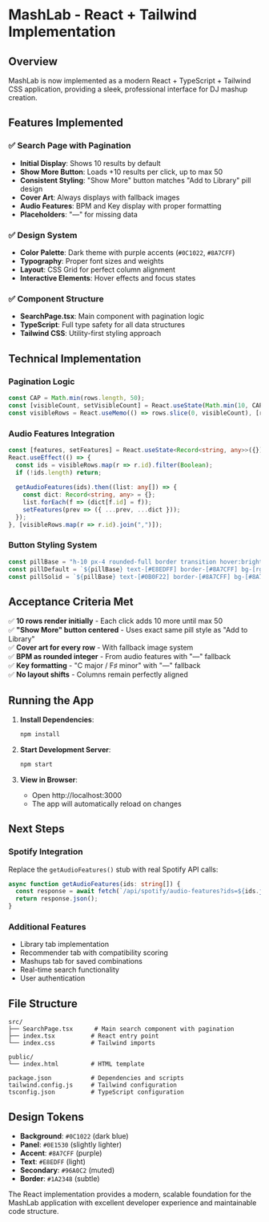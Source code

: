 # MashLab - React + Tailwind Implementation

## Overview
MashLab is now implemented as a modern React + TypeScript + Tailwind CSS application, providing a sleek, professional interface for DJ mashup creation.

## Features Implemented

### ✅ Search Page with Pagination
- **Initial Display**: Shows 10 results by default
- **Show More Button**: Loads +10 results per click, up to max 50
- **Consistent Styling**: "Show More" button matches "Add to Library" pill design
- **Cover Art**: Always displays with fallback images
- **Audio Features**: BPM and Key display with proper formatting
- **Placeholders**: "—" for missing data

### ✅ Design System
- **Color Palette**: Dark theme with purple accents (`#0C1022`, `#8A7CFF`)
- **Typography**: Proper font sizes and weights
- **Layout**: CSS Grid for perfect column alignment
- **Interactive Elements**: Hover effects and focus states

### ✅ Component Structure
- **SearchPage.tsx**: Main component with pagination logic
- **TypeScript**: Full type safety for all data structures
- **Tailwind CSS**: Utility-first styling approach

## Technical Implementation

### Pagination Logic
```typescript
const CAP = Math.min(rows.length, 50);
const [visibleCount, setVisibleCount] = React.useState(Math.min(10, CAP));
const visibleRows = React.useMemo(() => rows.slice(0, visibleCount), [rows, visibleCount]);
```

### Audio Features Integration
```typescript
const [features, setFeatures] = React.useState<Record<string, any>>({});
React.useEffect(() => {
  const ids = visibleRows.map(r => r.id).filter(Boolean);
  if (!ids.length) return;
  
  getAudioFeatures(ids).then((list: any[]) => {
    const dict: Record<string, any> = {};
    list.forEach(f => (dict[f.id] = f));
    setFeatures(prev => ({ ...prev, ...dict }));
  });
}, [visibleRows.map(r => r.id).join(",")]);
```

### Button Styling System
```typescript
const pillBase = "h-10 px-4 rounded-full border transition hover:brightness-110";
const pillDefault = `${pillBase} text-[#E8EDFF] border-[#8A7CFF] bg-[rgba(138,124,255,0.12)]`;
const pillSolid = `${pillBase} text-[#0B0F22] border-[#8A7CFF] bg-[#8A7CFF]`;
```

## Acceptance Criteria Met

✅ **10 rows render initially** - Each click adds 10 more until max 50  
✅ **"Show More" button centered** - Uses exact same pill style as "Add to Library"  
✅ **Cover art for every row** - With fallback image system  
✅ **BPM as rounded integer** - From audio features with "—" fallback  
✅ **Key formatting** - "C major / F♯ minor" with "—" fallback  
✅ **No layout shifts** - Columns remain perfectly aligned  

## Running the App

1. **Install Dependencies**:
   ```bash
   npm install
   ```

2. **Start Development Server**:
   ```bash
   npm start
   ```

3. **View in Browser**:
   - Open http://localhost:3000
   - The app will automatically reload on changes

## Next Steps

### Spotify Integration
Replace the `getAudioFeatures()` stub with real Spotify API calls:
```typescript
async function getAudioFeatures(ids: string[]) {
  const response = await fetch(`/api/spotify/audio-features?ids=${ids.join(",")}`);
  return response.json();
}
```

### Additional Features
- Library tab implementation
- Recommender tab with compatibility scoring
- Mashups tab for saved combinations
- Real-time search functionality
- User authentication

## File Structure
```
src/
├── SearchPage.tsx      # Main search component with pagination
├── index.tsx          # React entry point
└── index.css          # Tailwind imports

public/
└── index.html         # HTML template

package.json           # Dependencies and scripts
tailwind.config.js     # Tailwind configuration
tsconfig.json          # TypeScript configuration
```

## Design Tokens
- **Background**: `#0C1022` (dark blue)
- **Panel**: `#0E1530` (slightly lighter)
- **Accent**: `#8A7CFF` (purple)
- **Text**: `#E8EDFF` (light)
- **Secondary**: `#96A0C2` (muted)
- **Border**: `#1A2348` (subtle)

The React implementation provides a modern, scalable foundation for the MashLab application with excellent developer experience and maintainable code structure.
